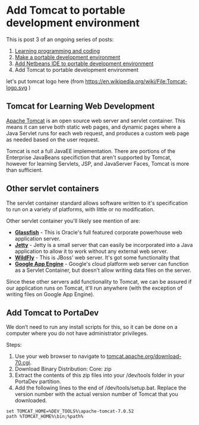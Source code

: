 Add Tomcat to portable development environment
======================================

This is post 3 of an ongoing series of posts:

1. [Learning programming and coding][1]
2. [Make a portable development environment][2]
3. [Add Netbeans IDE to portable development environment][3]
4. Add Tomcat to portable development environment

[1]: http://duckspot.wordpress.com/2014/02/16/learning-programming-and-coding/
[2]: http://duckspot.wordpress.com/2014/02/19/portable-development-environment/
[3]: http://duckspot.wordpress.com/2014/02/20/add-netbeans-ide-to-portable-development/

let's put tomcat logo here (from https://en.wikipedia.org/wiki/File:Tomcat-logo.svg )

Tomcat for Learning Web Development
----------------------------------------------------
[Apache Tomcat] is an open source web server and servlet container.  This means it can serve both static web pages, and dynamic pages where a Java Servlet runs for each web request, and produces a custom web page as needed based on the user request.

Tomcat is not a full JavaEE implementation.  There are portions of the Enterprise JavaBeans specifiction that aren't supported by Tomcat, however for learning Servlets, JSP, and JavaServer Faces, Tomcat is more than sufficient.

Other servlet containers
--------------------------------
The servlet container standard allows software written to it's specification to run on a variety of platforms, with little or no modification.  

Other servlet container you'll likely see mention of are:

* **[Glassfish]** - This is Oracle's full featured corporate powerhouse web application server.
* **[Jetty]** - Jetty is a small server that can easily be incorporated into a Java application to allow it to work without any external web server.
* **[WildFly]** - This is JBoss' web server.  It's got some functionality that 
* **[Google App Engine]** - Google's cloud platform web server can function as a Servlet Container, but doesn't allow writing data files on the server.

[Apache Tomcat]: https://en.wikipedia.org/wiki/Apache_Tomcat (wikipedia.org)
[Glassfish]: https://en.wikipedia.org/wiki/GlassFish (wikipedia.org)
[Jetty]: https://en.wikipedia.org/wiki/Jetty_(web_server) (wikipedia.org)
[WildFly]: https://en.wikipedia.org/wiki/Wildfly (wikipedia.org)
[Google App Engine]: https://en.wikipedia.org/wiki/Google_App_Engine (wikipedia.org)

Since these other servers add functionality to Tomcat, we can be assured if our application runs on Tomcat, it'll run anywhere (with the exception of writing files on Google App Engine).

Add Tomcat to PortaDev
---------------------------------
We don’t need to run any install scripts for this, so it can be done on a computer where you do not have administrator privileges.

Steps:

1. Use your web browser to navigate to [tomcat.apache.org/download-70.cgi][tcdl].
2. Download Binary Distribution: Core: zip
3. Extract the contents of this zip files into your /dev/tools folder in your PortaDev partition.
4. Add the following lines to the end of /dev/tools/setup.bat.  Replace the version number with the actual version number of Tomcat that you downloaded.
```
set TOMCAT_HOME=%DEV_TOOLS%\apache-tomcat-7.0.52
path %TOMCAT_HOME%\bin;%path%
```

[tcdl]: http://tomcat.apache.org/download-70.cgi
